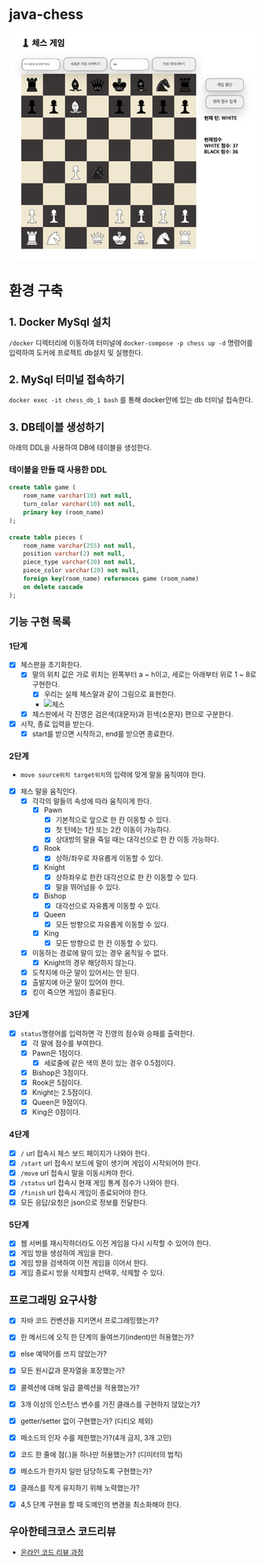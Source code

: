 # java-chess
![](chessGame.png)

# 환경 구축
## 1. Docker MySql 설치
`/docker` 디렉터리에 이동하여 터미널에 `docker-compose -p chess up -d` 명령어를 입력하여 도커에 프로젝트 db설치 및 실행한다.

## 2. MySql 터미널 접속하기
`docker exec -it chess_db_1 bash` 를 통해 docker안에 있는 db 터미널 접속한다.

## 3. DB테이블 생성하기
아래의 DDL을 사용하여 DB에 테이블을 생성한다.
### 테이블을 만들 때 사용한 DDL
```sql
create table game (
    room_name varchar(10) not null,
    turn_color varchar(10) not null,
    primary key (room_name)
);

create table pieces (
    room_name varchar(255) not null,
    position varchar(2) not null,
    piece_type varchar(20) not null,
    piece_color varchar(20) not null,
    foreign key(room_name) references game (room_name)
    on delete cascade
);
```

## 기능 구현 목록
### 1단계
- [x] 체스판을 초기화한다.
  - [x] 말의 위치 값은 가로 위치는 왼쪽부터 a ~ h이고, 세로는 아래부터 위로 1 ~ 8로 구현한다.
    - [x] 우리는 실제 체스말과 같이 그림으로 표현한다.
    - ![체스](https://user-images.githubusercontent.com/50367798/159388274-a79522f8-ebc5-417d-8538-40f1464fd4a7.png)
  - [x] 체스판에서 각 진영은 검은색(대문자)과 흰색(소문자) 편으로 구분한다.
- [x] 시작, 종료 입력을 받는다.
  - [x] start를 받으면 시작하고, end를 받으면 종료한다.

### 2단계
- `move source위치 target위치`의 입력에 맞게 말을 움직여야 한다.
- [x] 체스 말을 움직인다.
  - [x] 각각의 말들의 속성에 따라 움직이게 한다.
    - [x] Pawn
      - [x] 기본적으로 앞으로 한 칸 이동할 수 있다.
      - [x] 첫 턴에는 1칸 또는 2칸 이동이 가능하다.
      - [x] 상대방의 말을 죽일 때는 대각선으로 한 칸 이동 가능하다.
    - [x] Rook
      - [x] 상하/좌우로 자유롭게 이동할 수 있다.
    - [x] Knight
      - [x] 상하좌우로 한칸 대각선으로 한 칸 이동할 수 있다.
      - [x] 말을 뛰어넘을 수 있다.
    - [x] Bishop
      - [x] 대각선으로 자유롭게 이동할 수 있다.
    - [x] Queen
      - [x] 모든 방향으로 자유롭게 이동할 수 있다.
    - [x] King
      - [x] 모든 방향으로 한 칸 이동할 수 있다.
  - [x] 이동하는 경로에 말이 있는 경우 움직일 수 없다.
    - [x] Knight의 경우 해당하지 않는다.
  - [x] 도착지에 아군 말이 있어서는 안 된다.
  - [x] 출발지에 아군 말이 있어야 한다.
  - [x] 킹이 죽으면 게임이 종료된다.

### 3단계
- [x] `status`명령어를 입력하면 각 진영의 점수와 승패를 출력한다.
  - [x] 각 말에 점수를 부여한다.
  - [x] Pawn은 1점이다.
    - [x] 세로줄에 같은 색의 폰이 있는 경우 0.5점이다.
  - [x] Bishop은 3점이다.
  - [x] Rook은 5점이다.
  - [x] Knight는 2.5점이다.
  - [x] Queen은 9점이다.
  - [x] King은 0점이다.

### 4단계
- [x] `/` url 접속시 체스 보드 페이지가 나와야 한다.
- [x] `/start` url 접속시 보드에 말이 생기며 게임이 시작되어야 한다.
- [x] `/move` url 접속시 말을 이동시켜야 한다.
- [x] `/status` url 접속시 현재 게임 통계 점수가 나와야 한다.
- [x] `/finish` url 접속시 게임이 종료되어야 한다.
- [x] 모든 응답/요청은 json으로 정보를 전달한다.

### 5단계
- [x] 웹 서버를 재시작하더라도 이전 게임을 다시 시작할 수 있어야 한다.
- [x] 게임 방을 생성하여 게임을 한다.
- [x] 게임 방을 검색하여 이전 게임을 이어서 한다.
- [x] 게임 종료시 방을 삭제할지 선택후, 삭제할 수 있다.

## 프로그래밍 요구사항
- [x] 자바 코드 컨벤션을 지키면서 프로그래밍했는가?
- [x] 한 메서드에 오직 한 단계의 들여쓰기(indent)만 허용했는가?
- [x] else 예약어를 쓰지 않았는가?
- [x] 모든 원시값과 문자열을 포장했는가?
- [x] 콜렉션에 대해 일급 콜렉션을 적용했는가?
- [x] 3개 이상의 인스턴스 변수를 가진 클래스를 구현하지 않았는가?
- [x] getter/setter 없이 구현했는가? (디티오 제외)
- [x] 메소드의 인자 수를 제한했는가?(4개 금지, 3개 고민)
- [x] 코드 한 줄에 점(.)을 하나만 허용했는가? (디미터의 법칙)
- [x] 메소드가 한가지 일만 담당하도록 구현했는가?
- [x] 클래스를 작게 유지하기 위해 노력했는가?
- [x] 4,5 단계 구현을 할 때 도메인의 변경을 최소화해야 한다.


## 우아한테크코스 코드리뷰

- [온라인 코드 리뷰 과정](https://github.com/woowacourse/woowacourse-docs/blob/master/maincourse/README.md)


